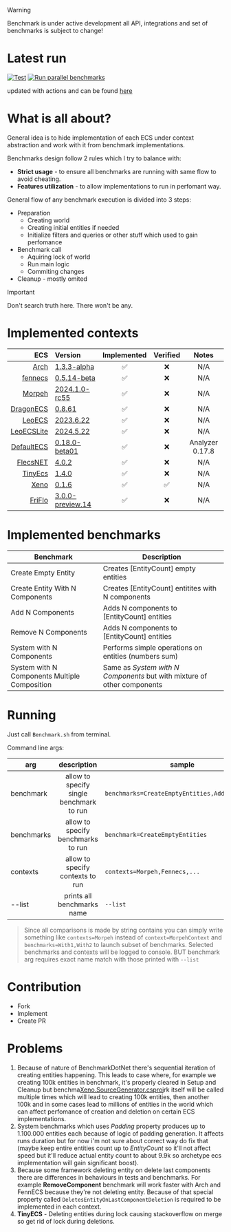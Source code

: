 > [!WARNING]
> Benchmark is under active development all API, integrations and set of benchmarks is subject to change!
>

# Latest run

[![Test](https://github.com/blackbone/other-ecs-benchmarks/actions/workflows/test.yml/badge.svg)](https://github.com/blackbone/other-ecs-benchmarks/actions/workflows/test.yml)
[![Run parallel benchmarks](https://github.com/blackbone/other-ecs-benchmarks/actions/workflows/benchmark.yml/badge.svg)](https://github.com/blackbone/other-ecs-benchmarks/actions/workflows/benchmark.yml)

updated with actions and can be found [here](https://gist.github.com/blackbone/6d254a684cf580441bf58690ad9485c3)

# What is all about?

General idea is to hide implementation of each ECS under context abstraction and work with it from benchmark
implementations.

Benchmarks design follow 2 rules which I try to balance with:

* **Strict usage** - to ensure all benchmarks are running with same flow to avoid cheating.
* **Features utilization** - to allow implementations to run in perfomant way.

General flow of any benchmark execution is divided into 3 steps:

* Preparation
    * Creating world
    * Creating initial entities if needed
    * Initialize filters and queries or other stuff which used to gain perfomance
* Benchmark call
    * Aquiring lock of world
    * Run main logic
    * Commiting changes
* Cleanup - mostly omited

> [!IMPORTANT]
> Don't search truth here. There won't be any.

# Implemented contexts

|                                                        ECS | Version                                                                               | Implemented | Verified |      Notes      |
|-----------------------------------------------------------:|:--------------------------------------------------------------------------------------|:-----------:|:--------:|:---------------:|
|                    [Arch](https://github.com/genaray/Arch) | [1.3.3-alpha](https://www.nuget.org/packages/Arch/1.3.3-alpha)                        |      ✅      |    ❌     |       N/A       |
|                           [fennecs](https://fennecs.tech/) | [0.5.14-beta](https://www.nuget.org/packages/fennecs/0.5.14-beta)                     |      ✅      |    ❌     |       N/A       |
|               [Morpeh](https://github.com/scellecs/morpeh) | [2024.1.0-rc55](https://github.com/scellecs/morpeh/releases/tag/2024.1.0-rc55)        |      ✅      |    ❌     |       N/A       |
|       [DragonECS](https://github.com/DCFApixels/DragonECS) | [0.8.61](https://github.com/DCFApixels/DragonECS/releases/tag/0.8.61)                 |      ✅      |    ❌     |       N/A       |
|                  [LeoECS](https://github.com/Leopotam/ecs) | [2023.6.22](https://github.com/Leopotam/ecs/releases/tag/2023.6.22)                   |      ✅      |    ❌     |       N/A       |
|          [LeoECSLite](https://github.com/Leopotam/ecslite) | [2024.5.22](https://github.com/Leopotam/ecslite/releases/tag/2024.5.22)               |      ✅      |    ❌     |       N/A       |
|         [DefaultECS](https://github.com/Doraku/DefaultEcs) | [0.18.0-beta01](https://github.com/Doraku/DefaultEcs/releases/tag/0.18.0-beta01)      |      ✅      |    ❌     | Analyzer 0.17.8 |
| [FlecsNET](https://github.com/BeanCheeseBurrito/Flecs.NET) | [4.0.2](https://www.nuget.org/packages/Flecs.NET.Release/4.0.2)                       |      ✅      |    ❌     |       N/A       |
|        [TinyEcs](https://github.com/andreakarasho/TinyEcs) | [1.4.0](https://www.nuget.org/packages/TinyEcs.Main/1.4.0)                            |      ✅      |    ❌     |       N/A       |
|                  [Xeno](https://github.com/blackbone/xeno) | [0.1.6](https://github.com/blackbone/xeno/releases/tag/0.1.6)                         |      ✅      |    ✅     |       N/A       |
|      [FriFlo](https://github.com/friflo/Friflo.Engine.ECS) | [3.0.0-preview.14](https://www.nuget.org/packages/Friflo.Engine.ECS/3.0.0-preview.14) |      ✅      |    ❌     |       N/A       |

# Implemented benchmarks

| Benchmark                                     | Description                                                             |
|-----------------------------------------------|-------------------------------------------------------------------------|
| Create Empty Entity                           | Creates [EntityCount] empty entities                                    |
| Create Entity With N Components               | Creates [EntityCount] entitites with N components                       |
| Add N Components                              | Adds N components to [EntityCount] entities                             |
| Remove N Components                           | Adds N components to [EntityCount] entities                             |
| System with N Components                      | Performs simple operations on entities (numbers sum)                    |
| System with N Components Multiple Composition | Same as *System with N Components* but with mixture of other components |

# Running

Just call `Benchmark.sh` from terminal.

Command line args:

| arg        |               description                | sample                                         |
|------------|:----------------------------------------:|------------------------------------------------|
| benchmark  | allow to specify single benchmark to run | `benchmarks=CreateEmptyEntities,Add1Component` |
| benchmarks |    allow to specify benchmarks to run    | `benchmark=CreateEmptyEntities`                |
| contexts   |     allow to specify contexts to run     | `contexts=Morpeh,Fennecs,...`                  |
| --list     |        prints all benchmarks name        | `--list`                                       |

> Since all comparisons is made by string contains you can simply write something like `contexts=Morpeh`
> instead of `context=MorpehContext`
> and `benchmarks=With1,With2` to launch subset of benchmarks.
> Selected benchmarks and contexts will be logged to console.
> BUT benchmark arg requires exact name match with those printed with `--list`

# Contribution

- Fork
- Implement
- Create PR

# Problems

1. Because of nature of BenchmarkDotNet there's sequential iteration of creating entities happening.
   This leads to case where, for example we creating 100k entities in benchmark, it's properly cleared
   in Setup and Cleanup but benchma[Xeno.SourceGenerator.csproj](submodules/Xeno/src%7E/Xeno.SourceGenerator/Xeno.SourceGenerator.csproj)rk itself will be called multiple times which will lead to creating 100k entities,
   then another 100k and in some cases lead to millions of entities in the world which can affect perfomance of creation
   and deletion on certain ECS implementations.
2. System benchmarks which uses *Padding* property produces up to 1.100.000 entities each because of logic of padding
   generation. It affects runs duration but for now i'm not sure about correct way do fix that (maybe keep entire
   entities
   count up to *EntityCount* so it'll not affect speed but it'll reduce actual entity count to about 9.9k so archetype
   ecs
   implementation will gain significant boost).
3. Because some framework deleting entity on delete last components there are differences in behaviours in tests and
   benchmarks.
   For example **RemoveComponent** benchmark will work faster with Arch and FennECS because they're not deleting entity.
   Because of that special property called `DeletesEntityOnLastComponentDeletion` is required to be implemented in each
   context.
4. **TinyECS** - Deleting entities during lock causing stackoverflow on merge so get rid of lock during deletions.